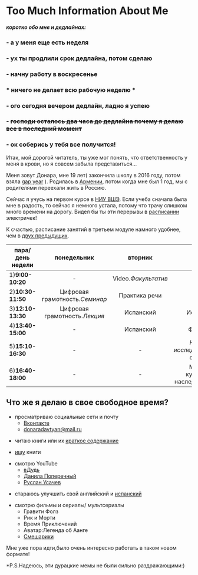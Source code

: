 # Too Much Information About Me
 ___коротко обо мне и дедлайнах:___
### - а у меня еще есть неделя
### - ух ты продлили срок дедлайна, потом сделаю
### - начну работу в воскресенье
### * ничего не делает всю рабочую неделю *
### - ого сегодня вечером дедлайн, ладно я успею
### - ~~господи осталось два часа до дедлайна почему я делаю все в последний момент~~
### - ок соберись у тебя все получится!



Итак, мой дорогой читатель, ты уже мог понять, что ответственность у меня в крови, но я совсем забыла представиться...

Меня зовут Донара, мне 19 лет( закончила школу в 2016 году, потом взяла [gap year](https://en.wikipedia.org/wiki/Gap_year) ).
Родилась в [Армении](https://ru.wikipedia.org/wiki/Армения), потом когда мне был 1 год, мы с родителями переехали жить в Россию.

Сейчас я учусь на первом курсе в [НИУ ВШЭ](https://vk.com/proyasnil?w=wall-27932995_154375). Если учеба сначала была мне в радость, то сейчас я немного устала, потому что трачу слишком много времени на дорогу. Видел бы ты эти перерывы в [расписании](https://www.tutu.ru/) электричек!

К счастью, расписание занятий в третьем модуле намного удобнее, чем в [двух предыдущих](https://vk.com/photo-139544635_456239031).

пара/день недели|понедельник|вторник|среда|четверг|пятница|суббота
---|:---:|:---:|:---:|:---:|:---:|---:
1)**9:00-10:20**|-|Video.*Факультатив*|-|Практика речи|-|-
2)**10:30-11:50**|Цифровая грамотность.*Семинар*|Практика речи|-|Практика речи|-|-
3)**12:10-13:30**|Цифровая грамотность.*Лекция*|Испанский|Испанский|-|-|-
4)**13:40-15:00**|-|Испанский|Фонетика|-|История и культура Великобритании.*Семинар*|Грамматика|-
5)**15:10-16:30**|-|-|*Научно-исследовательский семинар*|-|Мировое культурное наследие.*Лекция*|Грамматика
6)**16:40-18:00**|-|-|Мировое культурное наследие.*Семинар*|-|История и культура Великобритании.*Лекция*|Латинский язык


## Что же я делаю в свое свободное время?
+ просматриваю социальные сети и почту
  - [Вконтакте](https://vk.com/jane_jean)
  * <donaradavtyan@mail.ru>
- читаю книги или их [краткое содержание](https://www.cliffsnotes.com/literature)
+ [ищу](http://www.ozon.ru/) книги
- смотрю YouTube
  - [вДудь](https://www.youtube.com/channel/UCMCgOm8GZkHp8zJ6l7_hIuA)
  * [Данила Поперечный](https://www.youtube.com/channel/UCR-Hcwi27-Ee6VnGzmxE1pA "надеюсь побывать на его стендапе")
  - [Руслан Усачев](https://www.youtube.com/channel/UCDaIW2zPRWhzQ9Hj7a0QP1w)
+ стараюсь улучшить свой английский и [испанский](https://www.youtube.com/playlist?list=PLrZuCPcufADUb_pWKfeD7r6KGa1xRCJo_)
- смотрю фильмы и сериалы/ мультсериалы
  - Гравити Фолз
  * Рик и Морти
  - Время Приключений
  * Аватар:Легенда об Аанге 
  - [Смешарики](https://vk.com/fave?z=photo-39566948_456326422%2Fliked97132606)
  

Мне уже пора идти,было очень интересно работать в таком новом формате!

*P.S.Надеюсь, эти дурацкие мемы не были сильно раздражающими:)
  
 





